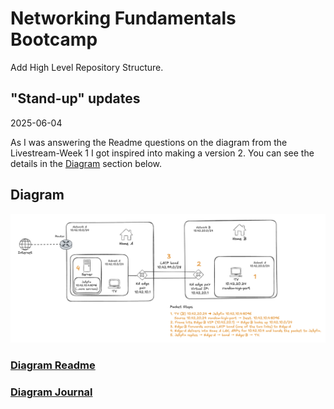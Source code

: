 # Networking Fundamentals Bootcamp

Add High Level Repository Structure.

## "Stand-up" updates

2025-06-04

As I was answering the Readme questions on the diagram from the Livestream-Week 1 I got inspired into making a version 2. You can see the details in the [Diagram](#diagram) section below.

## Diagram

![Technical Diagram](journal/week1/diagramming/images/improved_diagram.png)

### [Diagram Readme](journal/week1/diagramming/README.md)

### [Diagram Journal](journal/week1/diagramming/JOURNAL.md)
